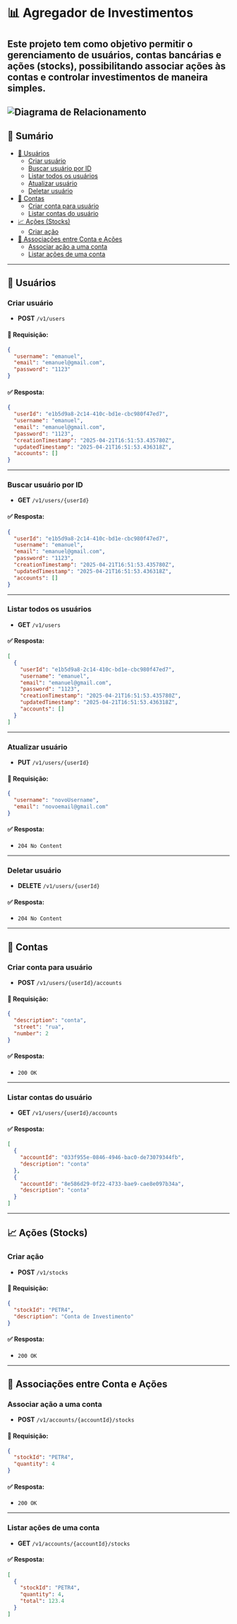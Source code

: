 
# 📊 Agregador de Investimentos

Este projeto tem como objetivo permitir o gerenciamento de **usuários**, **contas bancárias** e **ações (stocks)**, possibilitando associar ações às contas e controlar investimentos de maneira simples.
---
![Diagrama de Relacionamento](agregadordeinvestimentos/src/main/resources/img.png)
---

## 📌 Sumário

- [👤 Usuários](#-usuários)
  - [Criar usuário](#criar-usuário)
  - [Buscar usuário por ID](#buscar-usuário-por-id)
  - [Listar todos os usuários](#listar-todos-os-usuários)
  - [Atualizar usuário](#atualizar-usuário)
  - [Deletar usuário](#deletar-usuário)
- [🏦 Contas](#-contas)
  - [Criar conta para usuário](#criar-conta-para-usuário)
  - [Listar contas do usuário](#listar-contas-do-usuário)
- [📈 Ações (Stocks)](#-ações-stocks)
  - [Criar ação](#criar-ação)
- [🔗 Associações entre Conta e Ações](#-associações-entre-conta-e-ações)
  - [Associar ação a uma conta](#associar-ação-a-uma-conta)
  - [Listar ações de uma conta](#listar-ações-de-uma-conta)

---

## 👤 Usuários

### Criar usuário

- **POST** `/v1/users`

#### 🧾 Requisição:
```json
{
  "username": "emanuel",
  "email": "emanuel@gmail.com",
  "password": "1123"
}
```

#### ✅ Resposta:
```json
{
  "userId": "e1b5d9a8-2c14-410c-bd1e-cbc980f47ed7",
  "username": "emanuel",
  "email": "emanuel@gmail.com",
  "password": "1123",
  "creationTimestamp": "2025-04-21T16:51:53.435780Z",
  "updatedTimestamp": "2025-04-21T16:51:53.436318Z",
  "accounts": []
}
```

---

### Buscar usuário por ID

- **GET** `/v1/users/{userId}`

#### ✅ Resposta:
```json
{
  "userId": "e1b5d9a8-2c14-410c-bd1e-cbc980f47ed7",
  "username": "emanuel",
  "email": "emanuel@gmail.com",
  "password": "1123",
  "creationTimestamp": "2025-04-21T16:51:53.435780Z",
  "updatedTimestamp": "2025-04-21T16:51:53.436318Z",
  "accounts": []
}
```

---

### Listar todos os usuários

- **GET** `/v1/users`

#### ✅ Resposta:
```json
[
  {
    "userId": "e1b5d9a8-2c14-410c-bd1e-cbc980f47ed7",
    "username": "emanuel",
    "email": "emanuel@gmail.com",
    "password": "1123",
    "creationTimestamp": "2025-04-21T16:51:53.435780Z",
    "updatedTimestamp": "2025-04-21T16:51:53.436318Z",
    "accounts": []
  }
]
```

---

### Atualizar usuário

- **PUT** `/v1/users/{userId}`

#### 🧾 Requisição:
```json
{
  "username": "novoUsername",
  "email": "novoemail@gmail.com"
}
```

#### ✅ Resposta:
- `204 No Content`

---

### Deletar usuário

- **DELETE** `/v1/users/{userId}`

#### ✅ Resposta:
- `204 No Content`

---

## 🏦 Contas

### Criar conta para usuário

- **POST** `/v1/users/{userId}/accounts`

#### 🧾 Requisição:
```json
{
  "description": "conta",
  "street": "rua",
  "number": 2
}
```

#### ✅ Resposta:
- `200 OK`

---

### Listar contas do usuário

- **GET** `/v1/users/{userId}/accounts`

#### ✅ Resposta:
```json
[
  {
    "accountId": "033f955e-0846-4946-bac0-de73079344fb",
    "description": "conta"
  },
  {
    "accountId": "8e586d29-0f22-4733-bae9-cae8e097b34a",
    "description": "conta"
  }
]
```

---

## 📈 Ações (Stocks)

### Criar ação

- **POST** `/v1/stocks`

#### 🧾 Requisição:
```json
{
  "stockId": "PETR4",
  "description": "Conta de Investimento"
}
```

#### ✅ Resposta:
- `200 OK`

---

## 🔗 Associações entre Conta e Ações

### Associar ação a uma conta

- **POST** `/v1/accounts/{accountId}/stocks`

#### 🧾 Requisição:
```json
{
  "stockId": "PETR4",
  "quantity": 4
}
```

#### ✅ Resposta:
- `200 OK`

---

### Listar ações de uma conta

- **GET** `/v1/accounts/{accountId}/stocks`

#### ✅ Resposta:
```json
[
  {
    "stockId": "PETR4",
    "quantity": 4,
    "total": 123.4
  }
]
```
